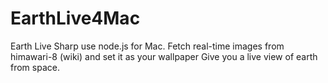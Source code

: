 # EarthLive4Mac
Earth Live Sharp use node.js for Mac.  Fetch real-time images from himawari-8 (wiki) and set it as your wallpaper Give you a live view of earth from space.
